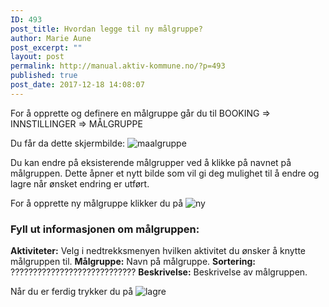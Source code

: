 ```yaml
---
ID: 493
post_title: Hvordan legge til ny målgruppe?
author: Marie Aune
post_excerpt: ""
layout: post
permalink: http://manual.aktiv-kommune.no/?p=493
published: true
post_date: 2017-12-18 14:08:07
---
```

For å opprette og definere en målgruppe går du til 
BOOKING => INNSTILLINGER => MÅLGRUPPE

Du får da dette skjermbilde: 
![maalgruppe](http://manual.aktiv-kommune.no/wp-content/uploads/2017/12/maalgruppe.png)

Du kan endre på eksisterende målgrupper ved å klikke på navnet på målgruppen. Dette åpner et nytt bilde som vil gi deg mulighet til å endre og lagre når ønsket endring er utført. 

For å opprette ny målgruppe klikker du på 
![ny](http://manual.aktiv-kommune.no/wp-content/uploads/2017/12/NY.png)

### Fyll ut informasjonen om målgruppen:
**Aktiviteter:** Velg i nedtrekksmenyen hvilken aktivitet du ønsker å knytte målgruppen til.
**Målgruppe:** Navn på målgruppe.
**Sortering:** ????????????????????????????
**Beskrivelse:** Beskrivelse av målgruppen.

Når du er ferdig trykker du på 
![lagre](http://manual.aktiv-kommune.no/wp-content/uploads/2017/12/lagre.png)